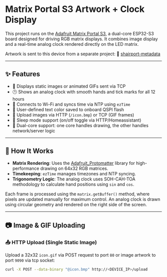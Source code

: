 # Matrix Portal S3 Artwork + Clock Display

This project runs on the [Adafruit Matrix Portal S3](https://www.adafruit.com/product/5778), a dual-core ESP32-S3 board designed for driving RGB matrix displays. It combines image display and a real-time analog clock rendered directly on the LED matrix.

Artwork is sent to this device from a separate project:
🔗 [shairport-metadata](https://github.com/singhpalwinder/shairport-metadata)

---

## ✨ Features

- 🔁 Displays static images or animated GIFs sent via TCP
- 🕒 Shows an analog clock with smooth hands and tick marks for all 12 hours
- 📶 Connects to Wi-Fi and syncs time via NTP using `ezTime`
- 🎨 User-defined text color saved to onboard QSPI flash
- 🔌 Upload images via HTTP (`/icon.bmp`) or TCP (GIF frames)
- 🌙 Sleep mode support (on/off toggle via HTTP/Homeassistant)
- 🔄 Dual-core support: one core handles drawing, the other handles network/server logic

---

## 🧠 How It Works

- **Matrix Rendering**: Uses the [Adafruit_Protomatter](https://github.com/adafruit/Adafruit_Protomatter) library for high-performance drawing on 64x32 RGB matrices.
- **Timekeeping**: `ezTime` manages timezones and NTP syncing.
- **Trigonometry Logic**: The analog clock uses SOH-CAH-TOA methodology to calculate hand positions using `sin` and `cos`.

Each frame is processed using the `matrix.getBuffer()` method, where pixels are updated manually for maximum control. An analog clock is drawn using circular geometry and rendered on the right side of the screen.

---

## 📷 Image & GIF Uploading

### 📤 HTTP Upload (Single Static Image)

Upload a 32x32 `icon.gif` via POST request to port `80` or image artwork to port `9090` via tcp socket:

```bash
curl -X POST --data-binary "@icon.bmp" http://<DEVICE_IP>/upload